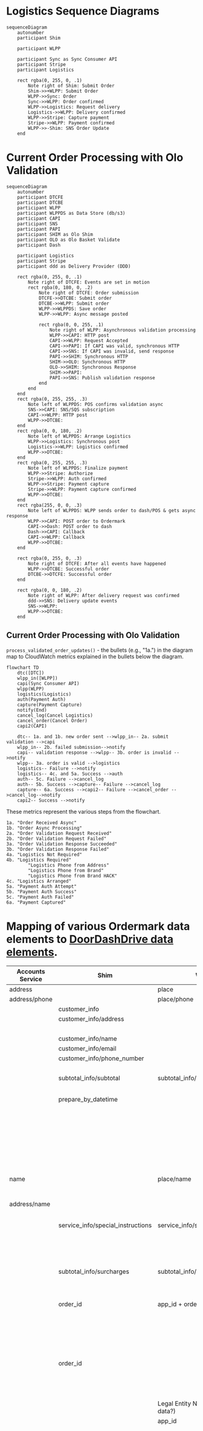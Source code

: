 # Logistics Sequence Diagrams

```mermaid
sequenceDiagram
    autonumber
    participant Shim

    participant WLPP 

    participant Sync as Sync Consumer API
    participant Stripe
    participant Logistics
    
    rect rgba(0, 255, 0, .1)
        Note right of Shim: Submit Order
        Shim->>+WLPP: Submit Order
        WLPP->>Sync: Order
        Sync->>WLPP: Order confirmed
        WLPP->>Logistics: Request delivery
        Logistics->>WLPP: Delivery confirmed
        WLPP->>Stripe: Capture payment
        Stripe->>WLPP: Payment confirmed
        WLPP->>-Shim: SNS Order Update
    end

```


# Current Order Processing with Olo Validation

```mermaid
sequenceDiagram
    autonumber
    participant DTCFE
    participant DTCBE
    participant WLPP
    participant WLPPDS as Data Store (db/s3)
    participant CAPI
    participant SNS
    participant PAPI
    participant SHIM as Olo Shim
    participant OLO as Olo Basket Validate
    participant Dash

    participant Logistics
    participant Stripe
    participant ddd as Delivery Provider (DDD)

    rect rgba(0, 255, 0, .1)
        Note right of DTCFE: Events are set in motion
        rect rgba(0, 180, 0, .2)
            Note right of DTCFE: Order submission
            DTCFE->>DTCBE: Submit order
            DTCBE->>WLPP: Submit order
            WLPP->>WLPPDS: Save order
            WLPP->>WLPP: Async message posted

            rect rgba(0, 0, 255, .1)
                Note right of WLPP: Asynchronous validation processing
                WLPP->>CAPI: HTTP post
                CAPI->>WLPP: Request Accepted
                CAPI->>PAPI: If CAPI was valid, synchronous HTTP
                CAPI->>SNS: If CAPI was invalid, send response
                PAPI->>SHIM: Synchronous HTTP
                SHIM->>OLO: Synchronous HTTP
                OLO->>SHIM: Synchronous Response
                SHIM->>PAPI: 
                PAPI->>SNS: Publish validation response
            end
        end
    end
    rect rgba(0, 255, 255, .3)
        Note left of WLPPDS: POS confirms validation async
        SNS->>CAPI: SNS/SQS subscription
        CAPI->>WLPP: HTTP post
        WLPP->>DTCBE: 
    end
    rect rgba(0, 0, 180, .2)
        Note left of WLPPDS: Arrange Logistics
        WLPP->>Logistics: Synchronous post
        Logistics->>WLPP: Logistics confirmed
        WLPP->>DTCBE: 
    end
    rect rgba(0, 255, 255, .3)
        Note left of WLPPDS: Finalize payment
        WLPP->>Stripe: Authorize
        Stripe->>WLPP: Auth confirmed
        WLPP->>Stripe: Payment capture
        Stripe->>WLPP: Payment capture confirmed
        WLPP->>DTCBE: 
    end
    rect rgba(255, 0, 0, .3)
        Note left of WLPPDS: WLPP sends order to dash/POS & gets async response
        WLPP->>CAPI: POST order to Ordermark
        CAPI->>Dash: POST order to dash
        Dash->>CAPI: Callback
        CAPI->>WLPP: Callback
        WLPP->>DTCBE: 
    end

    rect rgba(0, 255, 0, .3)
        Note right of DTCFE: After all events have happened
        WLPP->>DTCBE: Successful order
        DTCBE->>DTCFE: Successful order
    end

    rect rgba(0, 0, 180, .2)
        Note right of WLPP: After delivery request was confirmed
        ddd->>SNS: Delivery update events
        SNS->>WLPP: 
        WLPP->>DTCBE: 
    end

```

## Current Order Processing with Olo Validation

`process_validated_order_updates()` - the bullets (e.g., "1a.") in the diagram map to CloudWatch metrics explained in the bullets below the diagram.

```mermaid
flowchart TD
    dtc([DTC])
    wlpp_in([WLPP])
    capi(Sync Consumer API)
    wlpp(WLPP)
    logistics(Logistics)
    auth(Payment Auth)
    capture(Payment Capture)
    notify(End)
    cancel_log(Cancel Logistics)
    cancel_order(Cancel Order)
    capi2(CAPI)

    dtc-- 1a. and 1b. new order sent -->wlpp_in-- 2a. submit validation -->capi
    wlpp_in-- 2b. failed submission-->notify
    capi-- validation response -->wlpp-- 3b. order is invalid -->notify
    wlpp-- 3a. order is valid -->logistics
    logistics-- Failure -->notify
    logistics-- 4c. and 5a. Success -->auth
    auth-- 5c. Failure -->cancel_log
    auth-- 5b. Success -->capture-- Failure -->cancel_log
    capture-- 6a. Success -->capi2-- Failure -->cancel_order -->cancel_log-->notify
    capi2-- Success -->notify

```

These metrics represent the various steps from the flowchart.
```
1a. "Order Received Async"
1b. "Order Async Processing"
2a. "Order Validation Request Received"
2b. "Order Validation Request Failed"
3a. "Order Validation Response Succeeded"
3b. "Order Validation Response Failed"
4a. "Logistics Not Required"
4b. "Logistics Required"
        "Logistics Phone from Address"
        "Logistics Phone from Brand"
        "Logistics Phone from Brand HACK"
4c. "Logistics Arranged"
5a. "Payment Auth Attempt"
5b. "Payment Auth Success"
5c. "Payment Auth Failed"
6a. "Payment Captured"
```

# Mapping of various Ordermark data elements to [DoorDashDrive data elements](https://drive.doordash.com/docs/v1.0/index.html#operation/DeliveryListPost).

| Accounts Service      | Shim         | WLPP                 | Logistics             | DoorDashDrive             | DDD Comment |
| ----------------      | ----         | ----                 | ---------             | -------------             | ----------- |
| address  |  | place | origin | pickup_address ||
| address/phone || place/phone | primary_contact_phone | pickup_phone_number
| | customer_info |  | destination | dropoff_address ||
| | customer_info/address |  | destination/address | customer/address ||
| |  |  |             | customer/business_name ||
| | customer_info/name |  | destination/name | customer/first + last ||
| | customer_info/email |  |  | customer/email || optional - maybe we should withhold |
| | customer_info/phone_number |  | destination/phone | customer/phone_number ||
| |  |  |  | customer/should_send_notifications | true |
| | subtotal_info/subtotal | subtotal_info/subtotal | order/order_total | order_value ||
| | prepare_by_datetime | || pickup_time | specify either pickup_time or delivery_time. Window times can override this.
| | || delivery_by | delivery_time | confusion over times. Window times can override this.
| |  |  | order/items | items | we will skip|
| |  |  |  | team_lift_required| false |
| |  |  |  | barcode_scanning_required | false |
| name   || place/name        || pickup_business_name | brand name that customer is ordering from
| address/name || || pickup_instructions | put the name on the outside of the building where Dasher is picking up food (B&M name)
| | service_info/special_instructions | service_info/special_instructions | special_instructions| dropoff_instructions
| || || order_volume | ?? It's a numeric metric which will be mapped to order of size small,medium,large,xlarge
| | subtotal_info/surcharges | subtotal_info/surcharges | tip | tip | only a specific driver tip gets passed to DDD |
| | order_id | app_id + order_id || external_delivery_id | A unique identifier across all store locations under a business, defined by the merchant, which can be used to track this specific delivery.
| | order_id | || driver_reference_tag | Necessary? The internal order identifier at the merchant, which the driver can use to pick up the order. One example of a value for this field is the number the cashier hands the customer at a counter-serve restaurant.
| | | Legal Entity Name (source for data?) || external_business_name | (skip) DDD autosets this on the account| |  |  |  | ||
| | | app_id | app_id | external_store_id || unique identifier, defined by you
| |  |  |  | contains_alcohol | (skip) false - make this a parameter at Logistics |
| |  |  |  | requires_catering_setup | (skip) false |
| |  |  | order/bag_count | num_items | (skip) 1 |
| |  |  |  | signature_required | (skip) ?? |
| |  |  |  | allow_unattended_delivery | (skip) ?? |
| |  |  |  | cash_on_delivery | (include) Optional value in cents. Default is None |
| |  |  |  | delivery_metadata | (skip) JSON document that allows adding metadata about the delivery such as item weight, size, etc. |
| |  |  |  | allowed_vehicles | (skip) Items Enum: "car" "bicycle" "walker" |
| |  |  |  | is_contactless_delivery | ?? Allows for order to be dropped off without physically handing delivery to consumer |
| | | || | | |  |  |  | ||
| | | || | | |  |  |  | ||
| | | || | | |  |  |  | ||
| | | || | | |  |  |  | ||
| |  |  | vendor_id | | n/a?? Vestigial from Habitat
| |  |  | order_route_name | | Used to identify delivery provider
| |  |  | dashboard_key | | n/a?? 
| name                  |              | concept_name         | restaurant_name | restaurant_name | brand name that customer is ordering from

- Someone (Consumer API or WLPP) needs to know the amount of a concept's delivery charge and add that delivery charge to the validated order response.  It's in the logistics config currently.
- When a tip comes in from Google, does that tip go to DDD?

